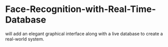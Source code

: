 # Face-Recognition-with-Real-Time-Database
will add an elegant graphical interface along with a live database to create a real-world system. 
